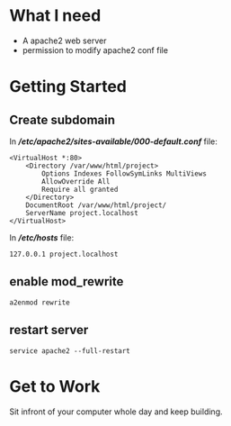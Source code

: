 
# What I need
* A apache2 web server
* permission to modify apache2 conf file

# Getting Started
## Create subdomain
In __*/etc/apache2/sites-available/000-default.conf*__ file:
```
<VirtualHost *:80>
    <Directory /var/www/html/project>
        Options Indexes FollowSymLinks MultiViews
        AllowOverride All
        Require all granted
    </Directory>
	DocumentRoot /var/www/html/project/
	ServerName project.localhost
</VirtualHost>
```
In __*/etc/hosts*__ file:
```
127.0.0.1 project.localhost
```

## enable mod_rewrite
```
a2enmod rewrite
```


## restart server
```
service apache2 --full-restart
```

# Get to Work
Sit infront of your computer whole day and keep building.